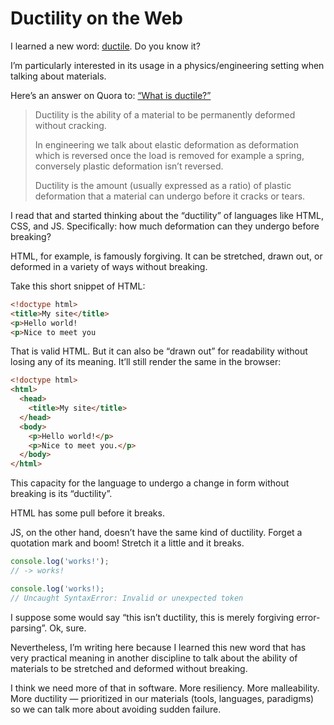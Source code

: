 # Ductility on the Web

I learned a new word: [ductile](https://dictionary.cambridge.org/us/dictionary/english/ductile). Do you know it?

I’m particularly interested in its usage in a physics/engineering setting when talking about materials.

Here’s an answer on Quora to: [“What is ductile?”](https://www.quora.com/What-is-ductile)

> Ductility is the ability of a material to be permanently deformed without cracking.
>
> In engineering we talk about elastic deformation as deformation which is reversed once the load is removed for example a spring, conversely plastic deformation isn’t reversed.
>
> Ductility is the amount (usually expressed as a ratio) of plastic deformation that a material can undergo before it cracks or tears.

I read that and started thinking about the “ductility” of languages like HTML, CSS, and JS. Specifically: how much deformation can they undergo before breaking?

HTML, for example, is famously forgiving. It can be stretched, drawn out, or deformed in a variety of ways without breaking.

Take this short snippet of HTML:

```html
<!doctype html>
<title>My site</title>
<p>Hello world!
<p>Nice to meet you
```

That is valid HTML. But it can also be “drawn out” for readability without losing any of its meaning. It’ll still render the same in the browser:

```html
<!doctype html>
<html>
  <head>
    <title>My site</title>
  </head>
  <body>
    <p>Hello world!</p>
    <p>Nice to meet you.</p>
  </body>
</html>
```

This capacity for the language to undergo a change in form without breaking is its “ductility”.

HTML has some pull before it breaks.

JS, on the other hand, doesn’t have the same kind of ductility. Forget a quotation mark and boom! Stretch it a little and it breaks.

```js
console.log('works!');
// -> works!

console.log('works!);
// Uncaught SyntaxError: Invalid or unexpected token
```

I suppose some would say “this isn’t ductility, this is merely forgiving error-parsing”. Ok, sure.

Nevertheless, I’m writing here because I learned this new word that has very practical meaning in another discipline to talk about the ability of materials to be stretched and deformed without breaking.

I think we need more of that in software. More resiliency. More malleability. More ductility — prioritized in our materials (tools, languages, paradigms) so we can talk more about avoiding sudden failure.